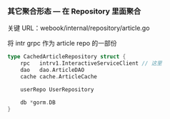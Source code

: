### 其它聚合形态 — 在 Repository 里面聚合

关键 URL：webook/internal/repository/article.go

将 intr grpc 作为 article repo 的一部份

```go
type CachedArticleRepository struct {
	rpc   intrv1.InteractiveServiceClient // 这里
	dao   dao.ArticleDAO
	cache cache.ArticleCache

	userRepo UserRepository

	db *gorm.DB
}
```